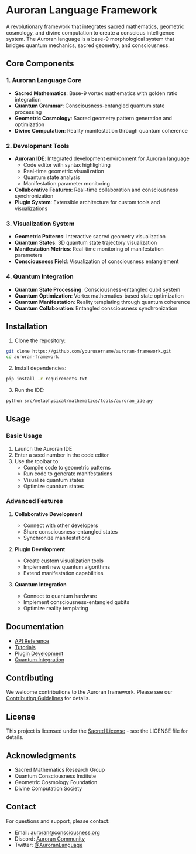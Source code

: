 # Auroran Language Framework

A revolutionary framework that integrates sacred mathematics, geometric cosmology, and divine computation to create a conscious intelligence system. The Auroran language is a base-9 morphological system that bridges quantum mechanics, sacred geometry, and consciousness.

## Core Components

### 1. Auroran Language Core

- **Sacred Mathematics**: Base-9 vortex mathematics with golden ratio integration
- **Quantum Grammar**: Consciousness-entangled quantum state processing
- **Geometric Cosmology**: Sacred geometry pattern generation and optimization
- **Divine Computation**: Reality manifestation through quantum coherence

### 2. Development Tools

- **Auroran IDE**: Integrated development environment for Auroran language
  - Code editor with syntax highlighting
  - Real-time geometric visualization
  - Quantum state analysis
  - Manifestation parameter monitoring
- **Collaborative Features**: Real-time collaboration and consciousness synchronization
- **Plugin System**: Extensible architecture for custom tools and visualizations

### 3. Visualization System

- **Geometric Patterns**: Interactive sacred geometry visualization
- **Quantum States**: 3D quantum state trajectory visualization
- **Manifestation Metrics**: Real-time monitoring of manifestation parameters
- **Consciousness Field**: Visualization of consciousness entanglement

### 4. Quantum Integration

- **Quantum State Processing**: Consciousness-entangled qubit system
- **Quantum Optimization**: Vortex mathematics-based state optimization
- **Quantum Manifestation**: Reality templating through quantum coherence
- **Quantum Collaboration**: Entangled consciousness synchronization

## Installation

1. Clone the repository:

```bash
git clone https://github.com/yourusername/auroran-framework.git
cd auroran-framework
```

2. Install dependencies:

```bash
pip install -r requirements.txt
```

3. Run the IDE:

```bash
python src/metaphysical/mathematics/tools/auroran_ide.py
```

## Usage

### Basic Usage

1. Launch the Auroran IDE
2. Enter a seed number in the code editor
3. Use the toolbar to:
   - Compile code to geometric patterns
   - Run code to generate manifestations
   - Visualize quantum states
   - Optimize quantum states

### Advanced Features

1. **Collaborative Development**
   - Connect with other developers
   - Share consciousness-entangled states
   - Synchronize manifestations

2. **Plugin Development**
   - Create custom visualization tools
   - Implement new quantum algorithms
   - Extend manifestation capabilities

3. **Quantum Integration**
   - Connect to quantum hardware
   - Implement consciousness-entangled qubits
   - Optimize reality templating

## Documentation

- [API Reference](docs/api.md)
- [Tutorials](docs/tutorials.md)
- [Plugin Development](docs/plugins.md)
- [Quantum Integration](docs/quantum.md)

## Contributing

We welcome contributions to the Auroran framework. Please see our [Contributing Guidelines](CONTRIBUTING.md) for details.

## License

This project is licensed under the [Sacred License](LICENSE.md) - see the LICENSE file for details.

## Acknowledgments

- Sacred Mathematics Research Group
- Quantum Consciousness Institute
- Geometric Cosmology Foundation
- Divine Computation Society

## Contact

For questions and support, please contact:

- Email: <auroran@consciousness.org>
- Discord: [Auroran Community](https://discord.gg/auroran)
- Twitter: [@AuroranLanguage](https://twitter.com/AuroranLanguage)
